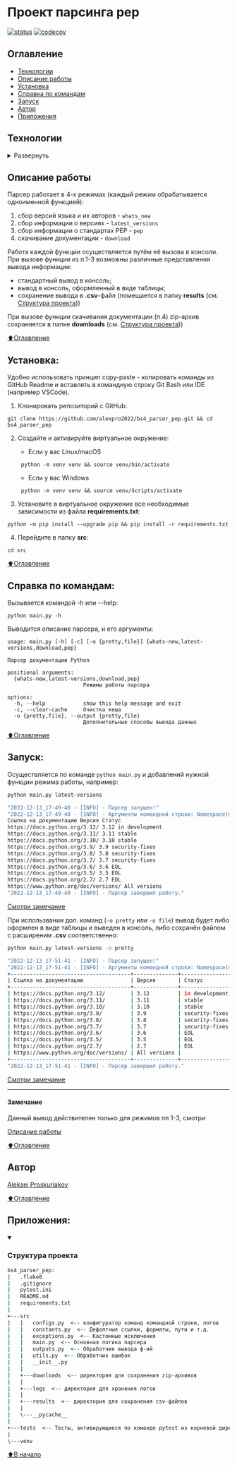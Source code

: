 # Проект парсинга pep
[![status](https://github.com/alexpro2022/bs4_parser_pep/actions/workflows/main.yml/badge.svg)](https://github.com/alexpro2022/bs4_parser_pep/actions)
[![codecov](https://codecov.io/gh/alexpro2022/bs4_parser_pep/branch/master/graph/badge.svg?token=WTVTVN092K)](https://codecov.io/gh/alexpro2022/bs4_parser_pep)

## Оглавление
- [Технологии](#технологии)
- [Описание работы](#описание-работы)
- [Установка](#установка)
- [Справка по командам](#справка-по-командам)
- [Запуск](#запуск)
- [Автор](#автор)
- [Приложения](#приложения)


## Технологии
<details><summary>Развернуть</summary>

**Языки программирования, библиотеки и модули:**

[![Python](https://img.shields.io/badge/python-3.7%20%7C%203.8%20%7C%203.9%20%7C%203.10%20%7C%203.11-blue?logo=python)](https://www.python.org/)
[![argparse](https://img.shields.io/badge/-argparse-464646?logo=python)](https://docs.python.org/3/howto/argparse.html)
[![csv](https://img.shields.io/badge/-csv-464646?logo=python)](https://docs.python.org/3/library/csv.html)
[![datetime](https://img.shields.io/badge/-datetime-464646?logo=python)](https://docs.python.org/3/library/datetime.html)
[![enum](https://img.shields.io/badge/-enum-464646?logo=python)](https://docs.python.org/3/library/enum.html)
[![logging](https://img.shields.io/badge/-logging-464646?logo=python)](https://docs.python.org/3/library/logging.html)
[![pathlib](https://img.shields.io/badge/-pathlib-464646?logo=python)](https://docs.python.org/3/library/pathlib.html)
[![re](https://img.shields.io/badge/-re-464646?logo=python)](https://docs.python.org/3/library/re.html)
[![urllib](https://img.shields.io/badge/-urllib-464646?logo=python)](https://docs.python.org/3/library/urllib.html)

[![PrettyTable](https://img.shields.io/badge/-Pretty_Table-464646?logo=prettytable)](https://pypi.org/project/prettytable/)
[![Requests_cache](https://img.shields.io/badge/-Requests--Cache-464646?logo=requests-cache)](https://requests-cache.readthedocs.io/en/stable/)
[![Tqdm](https://img.shields.io/badge/-Tqdm-464646?logo=Tqdm)](https://github.com/tqdm/tqdm)


**Парсинг - библиотеки и модули:**

[![Beautiful_Soup](https://img.shields.io/badge/-Beautiful_Soup_4-464646?logo=bs4)](https://beautiful-soup-4.readthedocs.io/en/latest/)


**Тестирование:**

[![Pytest](https://img.shields.io/badge/-Pytest-464646?logo=Pytest)](https://docs.pytest.org/en/latest/)
[![Pytest-cov](https://img.shields.io/badge/-Pytest--cov-464646?logo=Pytest)](https://pytest-cov.readthedocs.io/en/latest/)
[![Coverage](https://img.shields.io/badge/-Coverage-464646?logo=Python)](https://coverage.readthedocs.io/en/latest/)


**CI/CD:**

[![GitHub](https://img.shields.io/badge/-GitHub-464646?logo=GitHub)](https://docs.github.com/en)
[![GitHub_Actions](https://img.shields.io/badge/-GitHub_Actions-464646?logo=GitHub)](https://docs.github.com/en/actions)
[![Telegram](https://img.shields.io/badge/-Telegram-464646?logo=Telegram)](https://core.telegram.org/api)

[⬆️Оглавление](#оглавление)
</details>

## Описание работы
Парсер работает в 4-х режимах (каждый режим обрабатывается одноименной функцией):
1. сбор версий языка и их авторов - `whats_new`
2. сбор информации о версиях - `latest_versions`
3. сбор информации о стандартах PEP - `pep`
4. скачивание документации - `download`

Работа каждой функции осуществляется путём её вызова в консоли. 
При вызове функции из п.1-3 возможны различные представления вывода информации:
- стандартный вывод в консоль; 
- вывод в консоль, оформленный в виде таблицы;
- сохранение вывода в **.csv**-файл (помещается в папку **results** (см. <a href="#t1">Структура проекта</a>))

При вызове функции скачивания документации (п.4) zip-архив сохраняется в папке **downloads** (см. <a href="#t1">Структура проекта</a>))

[⬆️Оглавление](#оглавление)


## Установка:
Удобно использовать принцип copy-paste - копировать команды из GitHub Readme и вставлять в командную строку Git Bash или IDE (например VSCode).
1. Клонировать репозиторий с GitHub:
```
git clone https://github.com/alexpro2022/bs4_parser_pep.git && cd bs4_parser_pep
```

2. Создайте и активируйте виртуальное окружение:
   * Если у вас Linux/macOS
   ```
    python -m venv venv && source venv/bin/activate
   ```
   * Если у вас Windows
   ```
    python -m venv venv && source venv/Scripts/activate
   ```

3. Установите в виртуальное окружение все необходимые зависимости из файла **requirements.txt**:
```
python -m pip install --upgrade pip && pip install -r requirements.txt
```

4. Перейдите в папку **src**:
```
cd src
```

[⬆️Оглавление](#оглавление)


## Справка по командам:
Вызывается командой -h или --help:
```
python main.py -h
```

Выводится описание парсера, и его аргументы:
```
usage: main.py [-h] [-c] [-o {pretty,file}] {whats-new,latest-versions,download,pep}

Парсер документации Python

positional arguments:
  {whats-new,latest-versions,download,pep}
                        Режимы работы парсера

options:
  -h, --help            show this help message and exit
  -c, --clear-cache     Очистка кеша
  -o {pretty,file}, --output {pretty,file}
                        Дополнительные способы вывода данных
```

[⬆️Оглавление](#оглавление)


## Запуск:
Осуществляется по команде `python main.py` и добавлений нужной функции режима работы, например:
```bash
python main.py latest-versions
```
```bash
"2022-12-13_17-49-40 - [INFO] - Парсер запущен!"
"2022-12-13_17-49-40 - [INFO] - Аргументы командной строки: Namespace(mode='latest-versions', clear_cache=False, output=None)"
Ссылка на документацию Версия Статус
https://docs.python.org/3.12/ 3.12 in development
https://docs.python.org/3.11/ 3.11 stable
https://docs.python.org/3.10/ 3.10 stable
https://docs.python.org/3.9/ 3.9 security-fixes
https://docs.python.org/3.8/ 3.8 security-fixes
https://docs.python.org/3.7/ 3.7 security-fixes
https://docs.python.org/3.6/ 3.6 EOL
https://docs.python.org/3.5/ 3.5 EOL
https://docs.python.org/2.7/ 2.7 EOL
https://www.python.org/doc/versions/ All versions 
"2022-12-13_17-49-40 - [INFO] - Парсер завершил работу."
```
<a href="#t2">Смотри замечание</a>

При использвании доп. команд (`-o pretty` или `-o file`) вывод будет либо оформлен в виде таблицы и
выведен в консоль, либо сохранён файлом с расширеним **.csv** соответственно:

```bash
python main.py latest-versions -o pretty
```
```bash
"2022-12-13_17-51-41 - [INFO] - Парсер запущен!"
"2022-12-13_17-51-41 - [INFO] - Аргументы командной строки: Namespace(mode='latest-versions', clear_cache=False, output='pretty')"
+--------------------------------------+--------------+----------------+
| Ссылка на документацию               | Версия       | Статус         |
+--------------------------------------+--------------+----------------+
| https://docs.python.org/3.12/        | 3.12         | in development |
| https://docs.python.org/3.11/        | 3.11         | stable         |
| https://docs.python.org/3.10/        | 3.10         | stable         |
| https://docs.python.org/3.9/         | 3.9          | security-fixes |
| https://docs.python.org/3.8/         | 3.8          | security-fixes |
| https://docs.python.org/3.7/         | 3.7          | security-fixes |
| https://docs.python.org/3.6/         | 3.6          | EOL            |
| https://docs.python.org/3.5/         | 3.5          | EOL            |
| https://docs.python.org/2.7/         | 2.7          | EOL            |
| https://www.python.org/doc/versions/ | All versions |                |
+--------------------------------------+--------------+----------------+
"2022-12-13_17-51-41 - [INFO] - Парсер завершил работу."

```
<a href="#t2">Смотри замечание</a>  
<hr>  

<h4 id="t2">Замечание</h4>  
Данный вывод действителен только для режимов пп 1-3, смотри 

[Описание работы](#описание-работы)

[⬆️Оглавление](#оглавление)


## Автор
[Aleksei Proskuriakov](https://github.com/alexpro2022)

[⬆️Оглавление](#оглавление)

## Приложения:
<details open>
  <summary>
    <h3 id="t1"> Структура проекта </h3>
  </summary>

```cmd
bs4_parser_pep:
|   .flake8
|   .gitignore
|   pytest.ini
|   README.md
|   requirements.txt
|
+---src
|   |   configs.py  <-- конфигуратор команд командной строки, логов
|   |   constants.py  <-- Дефолтные ссылки, форматы, пути и т.д.
|   |   exceptions.py  <-- Кастомные исключения
|   |   main.py  <-- Основная логика парсера
|   |   outputs.py  <-- Обработчик вывода ф-ий
|   |   utils.py  <-- Обработчик ошибок
|   |   __init__.py
|   |   
|   +---downloads  <-- директория для сохранения zip-архивов
|   |
|   +---logs  <-- директория для хранения логов
|   |
|   +---results  <-- директория для сохранения csv-файлов
|   |
|   \---__pycache__
|
+---tests  <-- Тесты, активирующиеся по команде pytest из корневой директории
|
\---venv

```
</details>

[⬆️В начало](#Проект-парсинга-pep)
